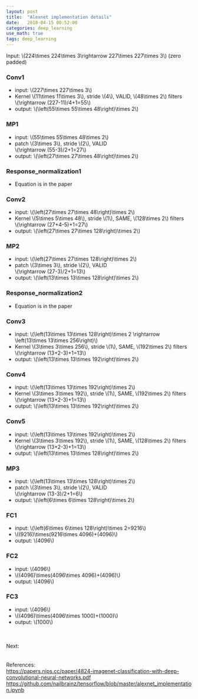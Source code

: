 ```yaml
---
layout: post
title:  "Alexnet implementation details"
date:   2018-04-15 00:52:00
categories: deep_learning
use_math: true
tags: deep_learning 
---
```


Input: \\(224\times 224\times 3\rightarrow 227\times 227\times 3\\) (zero padded)

### Conv1
* input: \\(227\times 227\times 3\\)
* Kernel \\(11\times 11\times 3\\), stride \\(4\\), VALID, \\(48\times 2\\) filters  
\\(\rightarrow (227-11)/4+1=55\\)
* output: \\(\left(55\times 55\times 48\right)\times 2\\)

### MP1
* input: \\(55\times 55\times 48\times 2\\)
* patch \\(3\times 3\\), stride \\(2\\), VALID  
\\(\rightarrow (55-3)/2+1=27\\)
* output: \\(\left(27\times 27\times 48\right)\times 2\\)

### Response_normalization1
* Equation is in the paper


### Conv2

* input: \\(\left(27\times 27\times 48\right)\times 2\\)
* Kernel \\(5\times 5\times 48\\), stride \\(1\\), SAME, \\(128\times 2\\) filters  
\\(\rightarrow (27+4-5)+1=27\\)
* output: \\(\left(27\times 27\times 128\right)\times 2\\)

### MP2
* input: \\(\left(27\times 27\times 128\right)\times 2\\)
* patch \\(3\times 3\\), stride \\(2\\), VALID  
\\(\rightarrow (27-3)/2+1=13\\)
* output: \\(\left(13\times 13\times 128\right)\times 2\\)

### Response_normalization2
* Equation is in the paper


### Conv3
* input: \\(\left(13\times 13\times 128\right)\times 2 \rightarrow  \left(13\times 13\times 256\right)\\)
* Kernel \\(3\times 3\times 256\\), stride \\(1\\), SAME, \\(192\times 2\\) filters  
\\(\rightarrow (13+2-3)+1=13\\)
* output: \\(\left(13\times 13\times 192\right)\times 2\\)


### Conv4
* input: \\(\left(13\times 13\times 192\right)\times 2\\)
* Kernel \\(3\times 3\times 192\\), stride \\(1\\), SAME, \\(192\times 2\\) filters  
\\(\rightarrow (13+2-3)+1=13\\)
* output: \\(\left(13\times 13\times 192\right)\times 2\\)


### Conv5
* input: \\(\left(13\times 13\times 192\right)\times 2\\)
* Kernel \\(3\times 3\times 192\\), stride \\(1\\), SAME, \\(128\times 2\\) filters  
\\(\rightarrow (13+2-3)+1=13\\)
* output: \\(\left(13\times 13\times 128\right)\times 2\\)


### MP3

* input: \\(\left(13\times 13\times 128\right)\times 2\\)
* patch \\(3\times 3\\), stride \\(2\\), VALID  
\\(\rightarrow (13-3)/2+1=6\\)
* output: \\(\left(6\times 6\times 128\right)\times 2\\)


### FC1

* input: \\(\left(6\times 6\times 128\right)\times 2=9216\\)
* \\((9216)\times(9216\times 4096)+(4096)\\)
* output: \\(4096\\)


### FC2
* input: \\(4096\\)
* \\((4096)\times(4096\times 4096)+(4096)\\)
* output: \\(4096\\)


### FC3

* input: \\(4096\\)
* \\((4096)\times(4096\times 1000)+(1000)\\)
* output: \\(1000\\)

<br/><br/>
Next:  
<br/><br/>
References:  
<a href="https://papers.nips.cc/paper/4824-imagenet-classification-with-deep-convolutional-neural-networks.pdf/" target="_blank">https://papers.nips.cc/paper/4824-imagenet-classification-with-deep-convolutional-neural-networks.pdf</a>
<a href="https://github.com/nailbrainz/tensorflow/blob/master/alexnet_implementation.ipynb" target="_blank">https://github.com/nailbrainz/tensorflow/blob/master/alexnet_implementation.ipynb</a>

